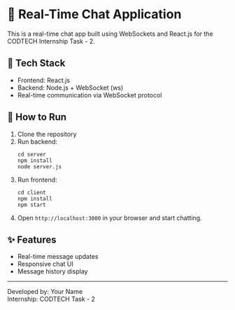 # 💬 Real-Time Chat Application

This is a real-time chat app built using WebSockets and React.js for the CODTECH Internship Task - 2.

## 🔧 Tech Stack

- Frontend: React.js
- Backend: Node.js + WebSocket (ws)
- Real-time communication via WebSocket protocol

## 🚀 How to Run

1. Clone the repository
2. Run backend:
   ```
   cd server
   npm install
   node server.js
   ```
3. Run frontend:
   ```
   cd client
   npm install
   npm start
   ```
4. Open `http://localhost:3000` in your browser and start chatting.

## ✨ Features

- Real-time message updates
- Responsive chat UI
- Message history display

---

Developed by: Your Name  
Internship: CODTECH Task - 2